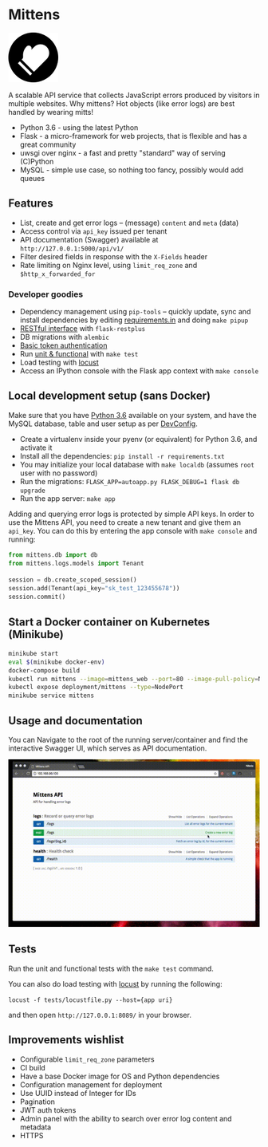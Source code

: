 # Mittens

![Mittens](images/background.png "Mittens")

A scalable API service that collects JavaScript errors produced by visitors in multiple websites. Why mittens? Hot objects (like error logs) are best handled by wearing mitts!

* Python 3.6 - using the latest Python
* Flask - a micro-framework for web projects, that is flexible and has a great community
* uwsgi over nginx - a fast and pretty "standard" way of serving (C)Python
* MySQL - simple use case, so nothing too fancy, possibly would add queues 

## Features

* List, create and get error logs – (message) `content` and `meta` (data)
* Access control via `api_key` issued per tenant
* API documentation (Swagger) available at `http://127.0.0.1:5000/api/v1/`
* Filter desired fields in response with the `X-Fields` header
* Rate limiting on Nginx level, using `limit_req_zone` and `$http_x_forwarded_for` 

### Developer goodies

* Dependency management using `pip-tools` – quickly update, sync and install dependencies by editing [requirements.in](requirements.in) and doing `make pipup`
* [RESTful interface](mittens/logs/views.py) with `flask-restplus`
* DB migrations with `alembic`
* [Basic token authentication](mittens/auth.py)
* Run [unit & functional](tests) with `make test`
* Load testing with [locust](https://locust.io/)
* Access an IPython console with the Flask app context with `make console`

## Local development setup (sans Docker)

Make sure that you have [Python 3.6](.python-version) available on your system, and have the MySQL database, table and user setup as per [DevConfig](mittens/settings.py).

* Create a virtualenv inside your pyenv (or equivalent) for Python 3.6, and activate it
* Install all the dependencies: `pip install -r requirements.txt`
* You may initialize your local database with `make localdb` (assumes `root` user with no password)
* Run the migrations: `FLASK_APP=autoapp.py FLASK_DEBUG=1 flask db upgrade`
* Run the app server: `make app`

Adding and querying error logs is protected by simple API keys. In order to use the Mittens API, you need to create a
new tenant and give them an `api_key`. You can do this by entering the app console with `make console` and running:

```python
from mittens.db import db
from mittens.logs.models import Tenant

session = db.create_scoped_session()
session.add(Tenant(api_key="sk_test_123455678"))
session.commit()
```

## Start a Docker container on Kubernetes (Minikube)

```bash
minikube start
eval $(minikube docker-env)
docker-compose build
kubectl run mittens --image=mittens_web --port=80 --image-pull-policy=Never
kubectl expose deployment/mittens --type=NodePort
minikube service mittens
```

## Usage and documentation

You can Navigate to the root of the running server/container and find the interactive Swagger UI, which serves as API documentation.

![Swagger](images/demo.gif "Swagger")

## Tests

Run the unit and functional tests with the `make test` command.

You can also do load testing with [locust](https://locust.io/) by running the following:

`locust -f tests/locustfile.py --host={app uri}`

and then open `http://127.0.0.1:8089/` in your browser. 

## Improvements wishlist

* Configurable `limit_req_zone` parameters
* CI build
* Have a base Docker image for OS and Python dependencies
* Configuration management for deployment
* Use UUID instead of Integer for IDs
* Pagination
* JWT auth tokens
* Admin panel with the ability to search over error log content and metadata
* HTTPS
